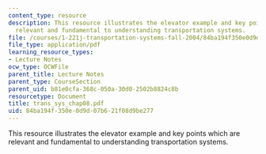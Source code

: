 ```yaml
---
content_type: resource
description: This resource illustrates the elevator example and key points which are
  relevant and fundamental to understanding transportation systems.
file: /courses/1-221j-transportation-systems-fall-2004/84ba194f350e0d9d07b621f08d9be277_trans_sys_chap08.pdf
file_type: application/pdf
learning_resource_types:
- Lecture Notes
ocw_type: OCWFile
parent_title: Lecture Notes
parent_type: CourseSection
parent_uid: b81e0cfa-368c-050a-30d0-2502b8824c8b
resourcetype: Document
title: trans_sys_chap08.pdf
uid: 84ba194f-350e-0d9d-07b6-21f08d9be277
---
```

This resource illustrates the elevator example and key points which are relevant and fundamental to understanding transportation systems.